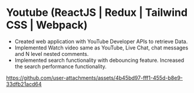 # Youtube (ReactJS | Redux | Tailwind CSS | Webpack)

- Created web application with YouTube Developer APIs to retrieve Data.
- Implemented Watch video same as YouTube, Live Chat, chat messages and N level nested comments.
- Implemented search functionality with debouncing feature. Increased the search performance functionality.


https://github.com/user-attachments/assets/4b45bd97-fff1-455d-b8e9-33dfb21acd64

